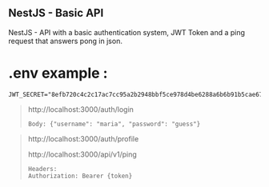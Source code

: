 ## NestJS - Basic API
NestJS - API with a basic authentication system, JWT Token and a ping request that answers pong in json.

# .env example :
```
JWT_SECRET="8efb720c4c2c17ac7cc95a2b2948bbf5ce978d4be6288a6b6b91b5cae67b59b385e1e85bfab5ffdf693155b9049f008a03f13c862c6953ba7a2dd67ecc7543c9"
```

> http://localhost:3000/auth/login
> ```
> Body: {"username": "maria", "password": "guess"}
> ```

> http://localhost:3000/auth/profile
> 
> http://localhost:3000/api/v1/ping
> ```
> Headers:
> Authorization: Bearer {token}
> ```
